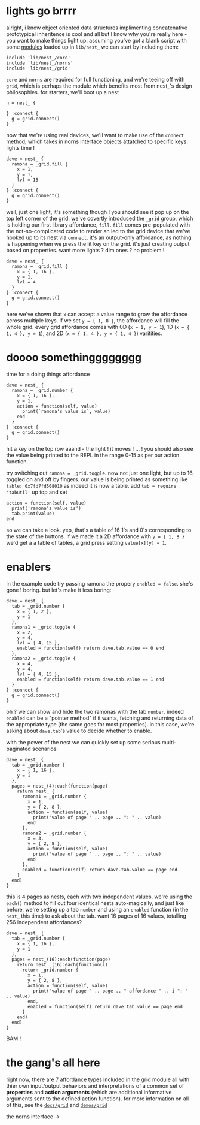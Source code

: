 # lights go brrrr

alright, i know object oriented data structures implimenting concatenative prototypical inheritence is cool and all but I know why you're really here - you want to make things light up. assuming you've got a blank script with some [modules](https://github.com/andr-ew/nest_/releases/) loaded up in `lib/nest_` we can start by including them:

```
include 'lib/nest_/core'
include 'lib/nest_/norns'
include 'lib/nest_/grid'
```

`core` and `norns` are required for full functioning, and we're teeing off with `grid`, which is perhaps the module which benefits most from nest_'s design philosophies. for starters, we'll boot up a nest

```
n = nest_ {

} :connect {
  g = grid.connect()
}
```

now that we're using real devices, we'll want to make use of the `connect` method, which takes in norns interface objects attatched to specific keys. lights time !

```
dave = nest_ {
  ramona = _grid.fill {
    x = 1,
    y = 1,
    lvl = 15
  }
} :connect {
  g = grid.connect()
}
```

well, just one light, it's something though ! you should see it pop up on the top left corner of the grid. we've covertly introduced the `_grid` group, which is holding our first library affordance, `fill`. `fill` comes pre-populated with the not-so-complicated code to render an led to the grid device that we've hooked up to its nest via `connect`. it's an output-only affordance, as nothing is happening when we press the lit key on the grid. it's just creating output based on properties. want more lights ? dim ones ? no problem !

```
dave = nest_ {
  ramona = _grid.fill {
    x = { 1, 16 },
    y = 1,
    lvl = 4
  }
} :connect {
  g = grid.connect()
}
```

here we've shown that `x` can accept a value range to grow the affordance across multiple keys. if we set `y = { 1, 8 }`, the affordance will fill the whole grid. every grid affordance comes with 0D (`x = 1, y = 1`), 1D (`x = { 1, 4 }, y = 1`), and 2D (`x = { 1, 4 }, y = { 1, 4 }`) varitities.

# doooo somethingggggggg

time for a doing things affordance

```
dave = nest_ {
  ramona = _grid.number {
    x = { 1, 16 },
    y = 1,
    action = function(self, value) 
      print(`ramona's value is`, value)
    end
  }
} :connect {
  g = grid.connect()
}
```

hit a key on the top row aaand - the light ! it moves ! ... ! you should also see the value being printed to the REPL in the range 0-15 as per our action function.

try switching out `ramona = _grid.toggle`. now not just one light, but up to 16, toggled on and off by fingers. our value is being printed as something like  `table: 0x7fd7fd508010` as indeed it is now a table. add `tab = require 'tabutil'` up top and set 
```
action = function(self, value) 
  print('ramona's value is')
  tab.print(value) 
end
```
so we can take a look. yep, that's a table of 16 1's and 0's corresponding to the state of the buttons. if we made it a 2D affordance with `y = { 1, 8 }` we'd get a a table of tables, a grid press setting `value[x][y] = 1`.

# enablers

in the example code try passing ramona the propery `enabled = false`. she's gone ! boring. but let's make it less boring:

```
dave = nest_ {
  tab = _grid.number {
    x = { 1, 2 },
    y = 1
  },
  ramona1 = _grid.toggle {
    x = 2,
    y = 4,
    lvl = { 4, 15 },
    enabled = function(self) return dave.tab.value == 0 end
  },
  ramona2 = _grid.toggle {
    x = 4,
    y = 4,
    lvl = { 4, 15 },
    enabled = function(self) return dave.tab.value == 1 end
  }
} :connect {
  g = grid.connect()
}
```

oh ? we can show and hide the two ramonas with the tab `number`. indeed `enabled` can be a "pointer method" if it wants, fetching and returning data of the appropriate type (the same goes for most properties). in this case, we're asking about `dave.tab`'s value to decide whether to enable.

with the power of the nest we can quickly set up some serious multi-paginated scenarios:

```
dave = nest_ {
  tab = _grid.number {
    x = { 1, 16 },
    y = 1
  },
  pages = nest_(4):each(function(page)
    return nest_ {
      ramona1 = _grid.number {
        x = 1,
        y = { 2, 8 },
        action = function(self, value)
          print("value of page " .. page .. ": " .. value)
        end
      },
      ramona2 = _grid.number {
        x = 3,
        y = { 2, 8 },
        action = function(self, value)
          print("value of page " .. page .. ": " .. value)
        end
      },
      enabled = function(self) return dave.tab.value == page end
    }
  end)
}
```

this is 4 pages as nests, each with two independent values. we're using the `each()` method to fill out four identical nests auto-magically, and just like before, we're setting up a tab `number` and using an `enabled` function (in the `nest_` this time) to ask about the tab. want 16 pages of 16 values, totalling 256 independent affordances?

```
dave = nest_ {
  tab = _grid.number {
    x = { 1, 16 },
    y = 1
  },
  pages = nest_(16):each(function(page)
    return nest_ (16):each(function(i)
      return _grid.number {
        x = i,
        y = { 2, 8 },
        action = function(self, value)
          print("value of page " .. page .. " affordance " .. i ": " .. value)
        end,
        enabled = function(self) return dave.tab.value == page end
      }
    end)
  end)
}
```

BAM ! 

# the gang's all here

right now, there are 7 affordance types included in the grid module all with thier own input/output behaviors and interpretations of a common set of **properties** and **action arguments** (which are additional informative arguments sent to the defined action function). for more information on all of this, see the [`docs/grid`](../doc/grid.md) and [`demos/grid`](../examples/grid.lua)

the norns interface ->
